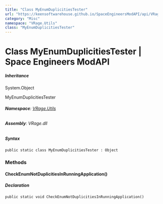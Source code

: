 ```yaml
---
title: "Class MyEnumDuplicitiesTester"
url: "https://keensoftwarehouse.github.io/SpaceEngineersModAPI/api/VRage.Utils.MyEnumDuplicitiesTester.html"
category: "Misc"
namespace: "VRage.Utils"
class: "MyEnumDuplicitiesTester"
---
```


# Class MyEnumDuplicitiesTester | Space Engineers ModAPI

##### Inheritance

System.Object

MyEnumDuplicitiesTester

###### **Namespace**: [VRage.Utils](https://keensoftwarehouse.github.io/SpaceEngineersModAPI/api/VRage.Utils.html)

###### **Assembly**: VRage.dll

##### Syntax

```
public static class MyEnumDuplicitiesTester : Object
```

### Methods

#### CheckEnumNotDuplicitiesInRunningApplication()

##### Declaration

```
public static void CheckEnumNotDuplicitiesInRunningApplication()
```